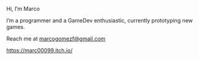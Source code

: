 Hi, I’m Marco

I’m a programmer and a GameDev enthusiastic, currently prototyping new games.

Reach me at marcogomezf@gmail.com

https://marc00099.itch.io/
